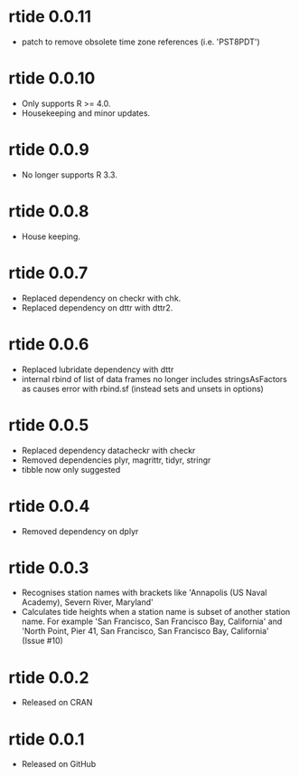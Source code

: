# rtide 0.0.11

- patch to remove obsolete time zone references (i.e. 'PST8PDT')

<!-- NEWS.md is maintained by https://cynkra.github.io/fledge, do not edit -->



# rtide 0.0.10

- Only supports R >= 4.0.
- Housekeeping and minor updates.

# rtide 0.0.9

- No longer supports R 3.3.

# rtide 0.0.8

- House keeping.

# rtide 0.0.7

- Replaced dependency on checkr with chk.
- Replaced dependency on dttr with dttr2.

# rtide 0.0.6

- Replaced lubridate dependency with dttr
- internal rbind of list of data frames no longer includes stringsAsFactors as causes error with rbind.sf (instead sets and unsets in options)

# rtide 0.0.5

- Replaced dependency datacheckr with checkr
- Removed dependencies plyr, magrittr, tidyr, stringr
- tibble now only suggested

# rtide 0.0.4

- Removed dependency on dplyr

# rtide 0.0.3

- Recognises station names with brackets like 'Annapolis (US Naval Academy), Severn River, Maryland'
- Calculates tide heights when a station name is subset of another station name.
For example 'San Francisco, San Francisco Bay, California' and 'North Point, Pier 41, San Francisco, San Francisco Bay, California' (Issue #10)

# rtide 0.0.2

- Released on CRAN

# rtide 0.0.1

- Released on GitHub
